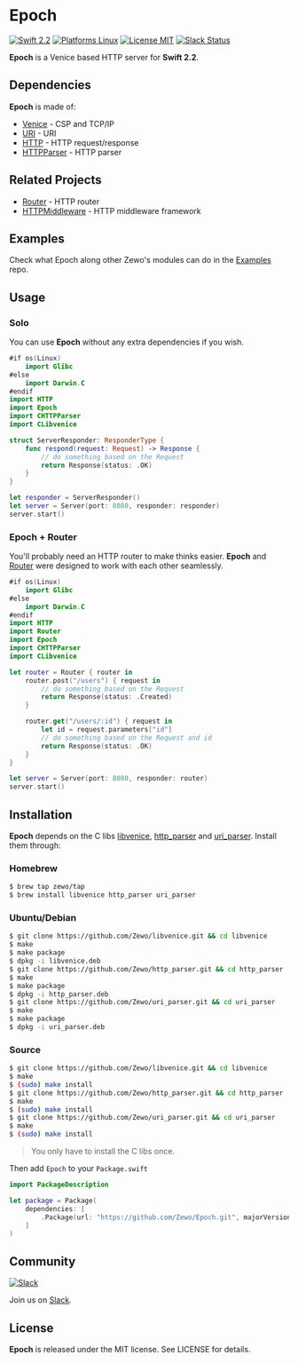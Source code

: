 Epoch
=====

[![Swift 2.2](https://img.shields.io/badge/Swift-2.1-orange.svg?style=flat)](https://developer.apple.com/swift/)
[![Platforms Linux](https://img.shields.io/badge/Platforms-Linux-lightgray.svg?style=flat)](https://developer.apple.com/swift/)
[![License MIT](https://img.shields.io/badge/License-MIT-blue.svg?style=flat)](https://tldrlegal.com/license/mit-license)
[![Slack Status](https://zewo-slackin.herokuapp.com/badge.svg)](https://zewo-slackin.herokuapp.com)

**Epoch** is a Venice based HTTP server for **Swift 2.2**.

## Dependencies

**Epoch** is made of:

- [Venice](https://github.com/Zewo/Venice) - CSP and TCP/IP
- [URI](https://github.com/Zewo/URI) - URI
- [HTTP](https://github.com/Zewo/HTTP) - HTTP request/response
- [HTTPParser](https://github.com/Zewo/HTTPParser) - HTTP parser

## Related Projects

- [Router](https://github.com/Zewo/Router) - HTTP router
- [HTTPMiddleware](https://github.com/Zewo/HTTPMiddleware) - HTTP middleware framework

## Examples

Check what Epoch along other Zewo's modules can do in the [Examples](https://github.com/Zewo/Examples) repo.

## Usage

### Solo

You can use **Epoch** without any extra dependencies if you wish.

```swift
#if os(Linux)
    import Glibc
#else
    import Darwin.C
#endif
import HTTP
import Epoch
import CHTTPParser
import CLibvenice

struct ServerResponder: ResponderType {
    func respond(request: Request) -> Response {
        // do something based on the Request
        return Response(status: .OK)
    }
}

let responder = ServerResponder()
let server = Server(port: 8080, responder: responder)
server.start()
```

### Epoch + Router

You'll probably need an HTTP router to make thinks easier. **Epoch** and [Router](https://www.github.com/Zewo/Router) were designed to work with each other seamlessly.

```swift
#if os(Linux)
    import Glibc
#else
    import Darwin.C
#endif
import HTTP
import Router
import Epoch
import CHTTPParser
import CLibvenice

let router = Router { router in
    router.post("/users") { request in
        // do something based on the Request
        return Response(status: .Created)
    }

    router.get("/users/:id") { request in
        let id = request.parameters["id"]
        // do something based on the Request and id
        return Response(status: .OK)
    } 
}

let server = Server(port: 8080, responder: router)
server.start()
```

## Installation

**Epoch** depends on the C libs [libvenice](https://github.com/Zewo/libvenice), [http_parser](https://github.com/Zewo/http_parser) and [uri_parser](https://github.com/Zewo/uri_parser). Install them through:

### Homebrew 
```bash
$ brew tap zewo/tap
$ brew install libvenice http_parser uri_parser
```

### Ubuntu/Debian
```bash
$ git clone https://github.com/Zewo/libvenice.git && cd libvenice
$ make
$ make package
$ dpkg -i libvenice.deb
$ git clone https://github.com/Zewo/http_parser.git && cd http_parser
$ make
$ make package
$ dpkg -i http_parser.deb
$ git clone https://github.com/Zewo/uri_parser.git && cd uri_parser
$ make
$ make package
$ dpkg -i uri_parser.deb
```

### Source
```bash
$ git clone https://github.com/Zewo/libvenice.git && cd libvenice
$ make
$ (sudo) make install
$ git clone https://github.com/Zewo/http_parser.git && cd http_parser
$ make
$ (sudo) make install
$ git clone https://github.com/Zewo/uri_parser.git && cd uri_parser
$ make
$ (sudo) make install
```

> You only have to install the C libs once.

Then add `Epoch` to your `Package.swift`

```swift
import PackageDescription

let package = Package(
	dependencies: [
		.Package(url: "https://github.com/Zewo/Epoch.git", majorVersion: 0, minor: 1)
	]
)
```

## Community

[![Slack](http://s13.postimg.org/ybwy92ktf/Slack.png)](https://zewo-slackin.herokuapp.com)

Join us on [Slack](https://zewo-slackin.herokuapp.com).

License
-------

**Epoch** is released under the MIT license. See LICENSE for details.
